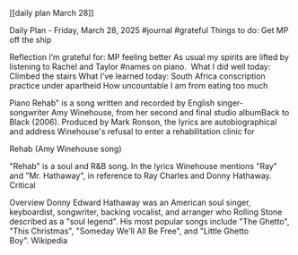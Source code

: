 [[daily plan March 28]]

Daily Plan - Friday, March 28, 2025
#journal #grateful
Things to do:
Get MP off the ship


Reflection
I’m grateful for:
MP feeling better
As usual my spirits are lifted by listening to Rachel and Taylor #names on piano. 
What I did well today:
Climbed the stairs
What I’ve learned today:
South Africa conscription practice under apartheid
How uncountable I am from eating too much
⁠

Piano
Rehab" is a song written and recorded by English singer-songwriter Amy Winehouse, from her second and final studio albumBack to Black (2006). Produced by Mark Ronson, the lyrics are autobiographical and address Winehouse's refusal to enter a rehabilitation clinic for 

Rehab (Amy Winehouse song)

"Rehab" is a soul and R&B song. In the lyrics Winehouse mentions "Ray" and "Mr. Hathaway", in reference to Ray Charles and Donny Hathaway. Critical 

Overview
Donny Edward Hathaway was an American soul singer, keyboardist, songwriter, backing vocalist, and arranger who Rolling Stone described as a "soul legend". His most popular songs include "The Ghetto", "This Christmas", "Someday We'll All Be Free", and "Little Ghetto Boy". Wikipedia


